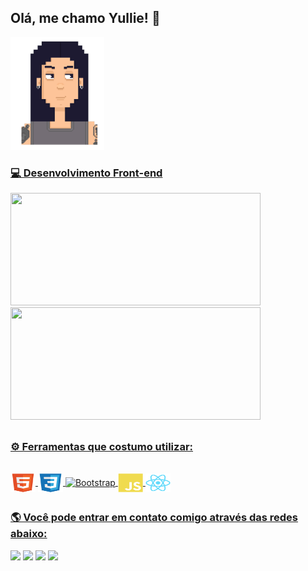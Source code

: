## Olá, me chamo Yullie! 👋


<div align="left">
    <a href="https://github.com/cruzpyu">
<img height="180" src="https://github.com/cruzpyu/portfolio/blob/main/assets/img/other__me.png?raw=true"/>
</div>

### 💻 Desenvolvimento Front-end

<div align="left">
  <img height="180em" width="400" src="https://github-readme-stats.vercel.app/api?username=cruzpyu&count_private=true&include_all_commits=true&show_icons=true&theme=tokyonight&hide_border=true"/>
  <img height="180em" width="400" src="https://github-readme-stats.vercel.app/api/top-langs/?username=cruzpyu&layout=compact&count_private=true&theme=tokyonight&hide_border=true"/>
</div>

##
### ⚙️ Ferramentas que costumo utilizar: 
<div style="display: inline_block"><br>
  <img align="center" alt="HTML5" height="30" width="40" src="https://raw.githubusercontent.com/devicons/devicon/master/icons/html5/html5-original.svg">
  <img align="center" alt="CSS3" height="30" width="40" src="https://raw.githubusercontent.com/devicons/devicon/master/icons/css3/css3-original.svg"> 
  <img align="center" alt="Bootstrap" height="30" width="40"src="https://cdn.jsdelivr.net/gh/devicons/devicon/icons/bootstrap/bootstrap-original.svg" />
  <img align="center" alt="JavaScript" height="30" width="40" src="https://raw.githubusercontent.com/devicons/devicon/master/icons/javascript/javascript-plain.svg">
  <img align="center" alt="React" height="30" width="40" src="https://raw.githubusercontent.com/devicons/devicon/master/icons/react/react-original.svg">

</div>

##
### 🌎 Você pode entrar em contato comigo através das redes abaixo:
<div> 
  <a href="https://www.linkedin.com/in/yullie" target="_blank"><img src="https://img.shields.io/badge/-LinkedIn-%230077B5?style=for-the-badge&logo=linkedin&logoColor=white" target="_blank"></a> 
     <a href="https://discord.com/users/866455608307613706" target="_blank"><img src="https://img.shields.io/badge/Discord-7289DA?style=for-the-badge&logo=discord&logoColor=white" target="_blank"></a> 
      <a href="https://api.whatsapp.com/send?phone=5588999172168" target="_blank"><img src="https://img.shields.io/badge/WhatsApp-25D366?style=for-the-badge&logo=whatsapp&logoColor=white" target="_blank"></a>
    <a href = "mailto:webdevyu@gmail.com"><img src="https://img.shields.io/badge/Gmail-D14836?style=for-the-badge&logo=gmail&logoColor=white" target="_blank"></a>
</div>
